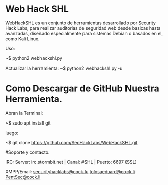 # Web Hack SHL

WebHackSHL es un conjunto de herramientas desarrollado por Security Hack Labs, para realizar auditorias de seguridad web desde basicas hasta avanzadas, diseñado especialmente para sistemas Debian o basados en el, como Kali Linux.

Uso:

~$ python2 webhackshl.py

Actualizar la herramienta: ~$ python2 webhackshl.py -u

# Como Descargar de GitHub Nuestra Herramienta.
Abran la Terminal:

~$ sudo apt install git

luego:

~$ git clone https://github.com/SecHackLabs/WebHackSHL.git

#Soporte y contacto.

IRC: Server: irc.stormbit.net | Canal: #SHL | Puerto: 6697 (SSL)

XMPP/Email: securityhacklabs@cock.lu
            tolosaeduard@cock.li
            PentSec@cock.li
